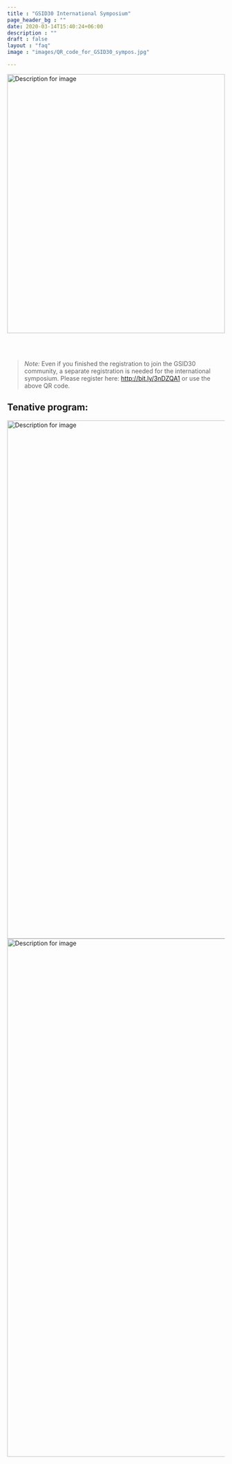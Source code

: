 ```yaml
---
title : "GSID30 International Symposium"
page_header_bg : ""
date: 2020-03-14T15:40:24+06:00
description : ""
draft : false
layout : "faq"
image : "images/QR_code_for_GSID30_sympos.jpg"

---
```



<img src="https://monosnap.com/image/QanHIbJTg5L3tWRnsNQGRp9tVSvcvi" alt="Description for image" width="100%" height="600">


<br><br>

> _Note:_ Even if you finished the registration to join the GSID30 community, a separate registration is needed for the international symposium.  Please register here: <http://bit.ly/3nDZQA1> or use the above QR code.

## Tenative program:

<img src="https://monosnap.com/image/RVmmymfn3WJri7LCUKLHOrtkyzE6fK.png" alt="Description for image" width="700" height="1200">
<img src="https://monosnap.com/image/CjPoFvfkzr7dV0EFzTK9miIxQyn39C.png" alt="Description for image" width="700" height="1200">

